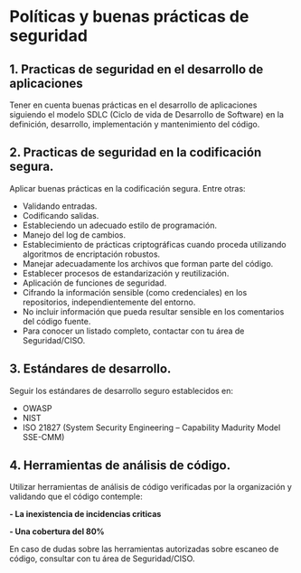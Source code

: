 # Políticas y buenas prácticas de seguridad
   
## 1. Practicas de seguridad en el desarrollo de aplicaciones
   Tener en cuenta buenas prácticas en el desarrollo de aplicaciones
    siguiendo el modelo SDLC (Ciclo de vida de Desarrollo de Software)
    en la definición, desarrollo, implementación y mantenimiento del
    código.

## 2. Practicas de seguridad en la codificación segura.
 Aplicar buenas prácticas en la codificación segura. 
 Entre otras:

 - Validando entradas.
 - Codificando salidas.
 - Estableciendo un adecuado estilo de programación.
 - Manejo del log de cambios.
 - Establecimiento de prácticas criptográficas cuando proceda utilizando algoritmos de encriptación robustos.
 - Manejar adecuadamente los archivos que forman parte del código.
 - Establecer procesos de estandarización y reutilización.
 - Aplicación de funciones de seguridad.
 - Cifrando la información sensible (como credenciales) en los repositorios, independientemente del entorno.
 - No incluir información que pueda resultar sensible en los comentarios del código fuente.
 - Para conocer un listado completo, contactar con tu área de Seguridad/CISO.

## 3. Estándares de desarrollo.

Seguir los estándares de desarrollo seguro establecidos en:
 - OWASP
 - NIST
 - ISO 21827 (System Security Engineering – Capability Madurity Model SSE-CMM)

## 4. Herramientas de análisis de código.
Utilizar herramientas de análisis de código verificadas por la organización y validando que el código contemple: 

 **- La inexistencia de incidencias criticas** 
 
 **- Una cobertura del 80%**

En caso de dudas sobre las herramientas autorizadas sobre escaneo de código, consultar con tu área de Seguridad/CISO.

